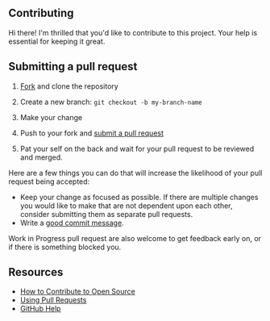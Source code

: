 ## Contributing

[fork]: /fork
[pr]: /compare

Hi there! I'm thrilled that you'd like to contribute to this project. Your help is essential for keeping it great.


## Submitting a pull request


1. [Fork][fork] and clone the repository
1. Create a new branch: `git checkout -b my-branch-name`
1. Make your change

1. Push to your fork and [submit a pull request][pr]

1. Pat your self on the back and wait for your pull request to be reviewed and merged.

Here are a few things you can do that will increase the likelihood of your pull request being accepted:

- Keep your change as focused as possible. If there are multiple changes you would like to make that are not dependent upon each other, consider submitting them as separate pull requests.
- Write a [good commit message](http://tbaggery.com/2008/04/19/a-note-about-git-commit-messages.html).

Work in Progress pull request are also welcome to get feedback early on, or if there is something blocked you.

## Resources

- [How to Contribute to Open Source](https://opensource.guide/how-to-contribute/)
- [Using Pull Requests](https://help.github.com/articles/about-pull-requests/)
- [GitHub Help](https://help.github.com)
